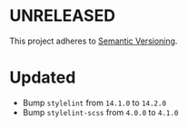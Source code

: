 # UNRELEASED

This project adheres to [Semantic Versioning](http://semver.org/).

# Updated

- Bump `stylelint` from `14.1.0` to `14.2.0`
- Bump `stylelint-scss` from `4.0.0` to `4.1.0`

